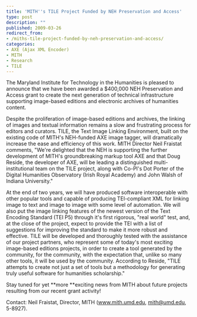 ```yaml
---
title: 'MITH''s TILE Project Funded by NEH Preservation and Access'
type: post
description: ""
published: 2009-03-26
redirect_from: 
- /miths-tile-project-funded-by-neh-preservation-and-access/
categories:
- AXE (Ajax XML Encoder)
- MITH
- Research
- TILE
---
```

The Maryland Institute for Technology in the Humanities is pleased to announce that we have been awarded a \$400,000 NEH Preservation and Access grant to create the next generation of technical infrastructure supporting image-based editions and electronic archives of humanities content.

Despite the proliferation of image-based editions and archives, the linking of images and textual information remains a slow and frustrating process for editors and curators. TILE, the Text Image Linking Environment, built on the existing code of MITH's NEH-funded AXE image tagger, will dramatically increase the ease and efficiency of this work. MITH Director Neil Fraistat comments, "We're delighted that the NEH is supporting the further development of MITH's groundbreaking markup tool AXE and that Doug Reside, the developer of AXE, will be leading a distinguished multi-institutional team on the TILE project, along with Co-PI's Dot Porter of the Digital Humanities Observatory (Irish Royal Academy) and John Walsh of Indiana University."

At the end of two years, we will have produced software interoperable with other popular tools and capable of producing TEI-compliant XML for linking image to text and image to image with some level of automation. We will also put the image linking features of the newest version of the Text Encoding Standard (TEI P5) through it's first rigorous, "real world" test, and, at the close of the project, expect to provide the TEI with a list of suggestions for improving the standard to make it more robust and effective. TILE will be developed and thoroughly tested with the assistance of our project partners, who represent some of today's most exciting image-based editions projects, in order to create a tool generated by the community, for the community, with the expectation that, unlike so many other tools, it will be used by the community. According to Reside, "TILE attempts to create not just a set of tools but a methodology for generating truly useful software for humanities scholarship."

Stay tuned for yet **more **exciting news from MITH about future projects resulting from our recent grant activity!

Contact: Neil Fraistat, Director, MITH (www.mith.umd.edu, mith@umd.edu, 5-8927).
